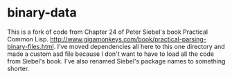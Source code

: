 # binary-data
This is a fork of code from Chapter 24 of Peter Siebel's book Practical Common Lisp. http://www.gigamonkeys.com/book/practical-parsing-binary-files.html. I've moved dependencies all here to this one directory and made a custom asd file because I don't want to have to load all the code from Siebel's book. I've also renamed Siebel's package names to something shorter. 
